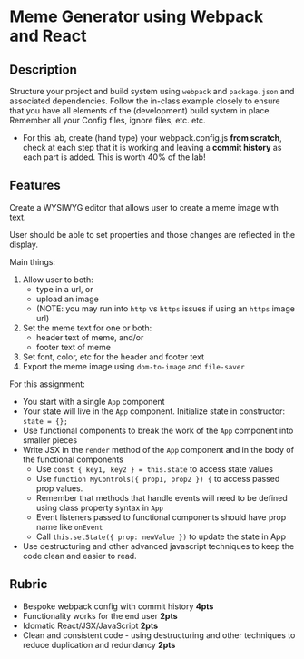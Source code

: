 Meme Generator using Webpack and React
 ===
 
 ## Description
 
Structure your project and build system using `webpack` and `package.json` and associated dependencies. 
Follow the in-class example closely to ensure that you have all elements of the (development) build system in place. Remember all your Config files, ignore files, etc. etc.

* For this lab, create (hand type) your webpack.config.js **from scratch**, check at each step that it is working and
leaving a **commit history** as each part is added. This is worth 40% of the lab!

## Features

Create a WYSIWYG editor that allows user to create a meme image with text.

User should be able to set properties and those changes are reflected in the display.

Main things:

1. Allow user to both:
   - type in a url, or
   - upload an image
   - (NOTE: you may run into `http` vs `https` issues if using an `https` image url)
2. Set the meme text for one or both:
   - header text of meme, and/or
   - footer text of meme
3. Set font, color, etc for the header and footer text
4. Export the meme image using `dom-to-image` and `file-saver`
 
For this assignment:
 
* You start with a single `App` component
* Your state will live in the `App` component. Initialize state in constructor: `state = {};`
* Use functional components to break the work of the `App` component into smaller pieces
* Write JSX in the `render` method of the `App` component and in the body of the functional components
    * Use `const { key1, key2 } = this.state` to access state values
    * Use `function MyControls({ prop1, prop2 }) {` to access passed prop values.
    * Remember that methods that handle events will need to be defined using class property syntax in `App`
    * Event listeners passed to functional components should have prop name like `onEvent`
    * Call `this.setState({ prop: newValue })` to update the state in App
* Use destructuring and other advanced javascript techniques to keep the code clean and easier to read.
  
## Rubric
  
* Bespoke webpack config with commit history **4pts**
* Functionality works for the end user **2pts**
* Idomatic React/JSX/JavaScript **2pts**
* Clean and consistent code - using destructuring and other techniques to reduce duplication and redundancy **2pts**

